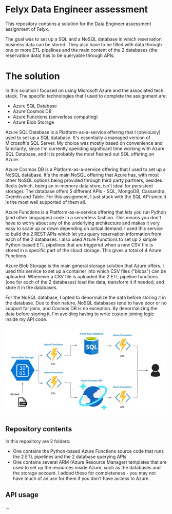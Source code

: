 # Felyx Data Engineer assessment

This repository contains a solution for the Data Engineer assessment assignment of Felyx.

The goal was to set up a SQL and a NoSQL database in which reservation business data can be stored. They also have to be filled with data through one or more ETL pipelines and the main content of the 2 databases (the reservation data) has to be queryable through APIs.

# The solution

In this solution I focused on using Microsoft Azure and the associated tech stack. The specific technologies that I used to complete the assignment are:

- Azure SQL Database
- Azure Cosmos DB
- Azure Functions (serverless computing)
- Azure Blob Storage

Azure SQL Database is a Platform-as-a-service offering that I (obviously) used to set up a SQL database. It's essentially a managed version of Microsoft's SQL Server. My choice was mostly based on convenience and familiarity, since I'm currently spending significant time working with Azure SQL Database, and it is probably the most fleshed out SQL offering on Azure.

Azure Cosmos DB is a Platform-as-a-service offering that I used to set up a NoSQL database. It's the main NoSQL offering that Azure has, with most other NoSQL options being provided through third party partners, besides Redis (which, being an in-memory data store, isn't ideal for persistent storage). The database offers 5 different APIs - SQL, MongoDB, Cassandra, Gremlin and Table. For this assignment, I just stuck with the SQL API since it is the most well supported of them all.

Azure Functions is a Platform-as-a-service offering that lets you run Python (and other languages) code in a serverless fashion. This means you don't have to worry about any of the underlying architecture and makes it very easy to scale up or down depending on actual demand. I used this service to build the 2 REST APIs which let you query reservation information from each of the 2 databases. I also used Azure Functions to set up 2 simple Python-based ETL pipelines that are triggered when a new CSV file is stored in a specific part of the cloud storage. This gives a total of 4 Azure Functions.

Azure Blob Storage is the main general storage solution that Azure offers. I used this service to set up a container into which CSV files ("blobs") can be uploaded. Whenever a CSV file is uploaded the 2 ETL pipeline functions (one for each of the 2 databases) load the data, transform it if needed, and store it in the databases.

For the NoSQL database, I opted to denormalize the data before storing it in the database. Due to their nature, NoSQL databases tend to have poor or no support for joins, and Cosmos DB is no exception. By denormalizing the data before storing it, I'm avoiding having to write custom joining logic inside my API code.

![Solution architecture](docs/architecture.png)

## Repository contents

In this repository are 2 folders:

- One contains the Python-based Azure Functions source code that runs the 2 ETL pipelines and the 2 database querying APIs
- One contains several ARM (Azure Resource Manager) templates that are used to set up the resources inside Azure, such as the databases and the storage account. I added these for completeness - you may not have much of an use for them if you don't have access to Azure.

## API usage

...